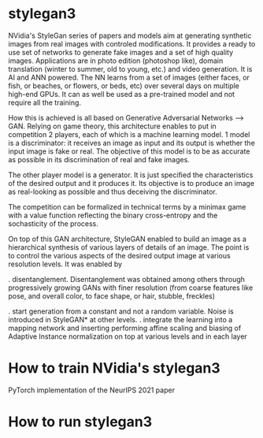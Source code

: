 # stylegan3
NVidia's StyleGan series of papers and models aim at generating synthetic images from real images with controled modifications.
It provides a ready to use set of networks to generate fake images and a set of high quality images.
Applications are in photo edition (photoshop like), domain translation (winter to summer, old to young, etc.) and video generation.
It is AI and ANN powered. The NN learns from a set of images (either faces, or fish, or beaches, or flowers, or beds, etc) over several days on multiple high-end GPUs. 
It can as well be used as a pre-trained model and not require all the training.



How this is achieved is all based on Generative Adversarial Networks --> GAN. Relying on game theory, this architecture enables to put in competition 2 players, each of which is a machine learning model. 1 model is a discriminator: it receives an image as input and its output is whether the input image is fake or real. The objective of this model is to be as accurate as possible in its discrimination of real and fake images.

The other player model is a generator. It is just specified the characteristics of the desired output and it produces it. Its objective is to produce an image as real-looking as possible and thus deceiving the discriminator.

The competition can be formalized in technical terms by a minimax game with a value function reflecting the binary cross-entropy and the sochasticity of the process.

On top of this GAN architecture, StyleGAN enabled to build an image as a hierarchical synthesis of various layers of details of an image. The point is to control the various aspects of the desired output image at various resolution levels. It was enabled by 

. disentanglement. Disentanglement was obtained among others through progressively growing GANs with finer resolution (from coarse features like pose, and overall color, to face shape, or hair, stubble, freckles) 

. start generation from a constant and not a random variable. Noise is introduced in StyleGAN* at other levels. 
. integrate the learning into a mapping network and inserting performing affine scaling and biasing of Adaptive Instance normalization on top at various levels and in each layer



# How to train NVidia's stylegan3 
PyTorch implementation of the NeurIPS 2021 paper


# How to run stylegan3

